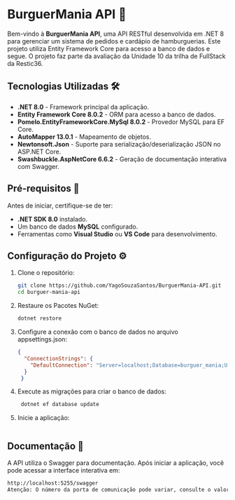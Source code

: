 # BurguerMania API 🍔

Bem-vindo à **BurguerMania API**, uma API RESTful desenvolvida em .NET 8 para gerenciar um sistema de pedidos e cardápio de hamburguerias. Este projeto utiliza Entity Framework Core para acesso a banco de dados e segue.
O projeto faz parte da avaliação da Unidade 10 da trilha de FullStack da Restic36.

## Tecnologias Utilizadas 🛠️

- **.NET 8.0** - Framework principal da aplicação.
- **Entity Framework Core 8.0.2** - ORM para acesso a banco de dados.
- **Pomelo.EntityFrameworkCore.MySql 8.0.2** - Provedor MySQL para EF Core.
- **AutoMapper 13.0.1** - Mapeamento de objetos.
- **Newtonsoft.Json** - Suporte para serialização/deserialização JSON no ASP.NET Core.
- **Swashbuckle.AspNetCore 6.6.2** - Geração de documentação interativa com Swagger.

## Pré-requisitos 🚀

Antes de iniciar, certifique-se de ter:

- **.NET SDK 8.0** instalado.
- Um banco de dados **MySQL** configurado.
- Ferramentas como **Visual Studio** ou **VS Code** para desenvolvimento.

## Configuração do Projeto ⚙️

1. Clone o repositório:
   ```bash
   git clone https://github.com/YagoSouzaSantos/BurguerMania-API.git
   cd burguer-mania-api
2. Restaure os Pacotes NuGet:
   ```bash
   dotnet restore
   
3. Configure a conexão com o banco de dados no arquivo appsettings.json:
   ```json
   {
     "ConnectionStrings": {
       "DefaultConnection": "Server=localhost;Database=burguer_mania;User=root;Password=senha;"
     }
    }
4. Execute as migrações para criar o banco de dados:
   ```bash
    dotnet ef database update

5. Inicie a aplicação:
   ````dotnet run

## Documentação 📖
A API utiliza o Swagger para documentação. Após iniciar a aplicação, você pode acessar a interface interativa em:
  ```bash
  http://localhost:5255/swagger
Atenção: O número da porta de comunicação pode variar, consulte o valor real após rodar o passo de número 5

